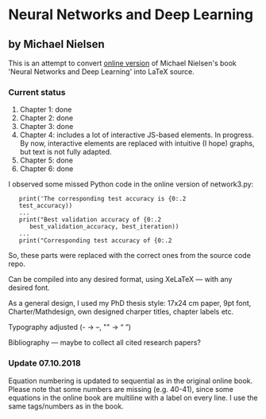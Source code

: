 # Neural Networks and Deep Learning
## by Michael Nielsen
This is an attempt to convert [online version](http://neuralnetworksanddeeplearning.com) of Michael Nielsen's book 'Neural Networks and Deep Learning' into LaTeX source.

### Current status
1. Chapter 1: done
2. Chapter 2: done
3. Chapter 3: done
4. Chapter 4: includes a lot of interactive JS-based elements. In progress. By now, interactive elements are replaced with intuitive (I hope) graphs, but text is not fully adapted.
5. Chapter 5: done
6. Chapter 6: done

I observed some missed Python code in the online version of network3.py:
```
   print('The corresponding test accuracy is {0:.2
   test_accuracy))
   ...
   print("Best validation accuracy of {0:.2
      best_validation_accuracy, best_iteration))
   ...
   print("Corresponding test accuracy of {0:.2
 ```
So, these parts were replaced with the correct ones from the source code repo.

Can be compiled into any desired format, using XeLaTeX — with any desired font.

As a general design, I used my PhD thesis style: 17x24 cm paper, 9pt font, Charter/Mathdesign, own designed charper titles, chapter labels etc.

Typography adjusted (- → –, "" → “ ”)

Bibliography — maybe to collect all cited research papers?

### Update 07.10.2018
Equation numbering is updated to sequential as in the original online book. Please note that some numbers are missing (e.g. 40-41), since some equations in the online book are multiline with a label on every line. I use the same tags/numbers as in the book.